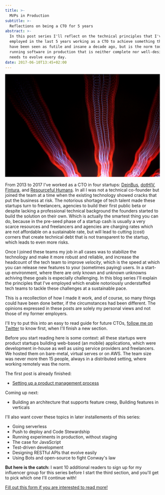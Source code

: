 ```yaml
---
title: >-
  MVPs in Production
subtitle: >-
  Reflections on being a CTO for 5 years
abstract: >-
  In this post series I'll reflect on the technical principles that I've
  employed in the last 5 years working as a CTO to achieve something that would
  have been seen as futile and insane a decade ago, but is the norm today:
  running software in production that is neither complete nor well-designed and
  needs to evolve every day.
date: 2017-06-10T13:45+02:00
---
```


![Driving on the Autobahn at Night](../media/mvps-in-production.jpg)

From 2013 to 2017 I've worked as a CTO in four startups:
[DeinBus](https://www.deinbus.de/), [dotHIV](https://click4life.hiv/),
[Fintura](https://fintura.de/), and
[Resourceful Humans](https://resourceful-humans.com/). In all I was not a
technical co-founder but joined the team at a time when the existing technology
showed cracks that put the business at risk. The notorious shortage of tech
talent made these startups turn to freelancers, agencies to build their first
public beta or despite lacking a professional technical background the founders
started to build the solution on their own. Which is actually the smartest thing
you can do, because in the pre-seed phase of a startup cash is usually a very
scarce resources and freelancers and agencies are charging rates which are not
affordable on a sustainable rate, but will lead to cutting (cost) corners that
create technical debt that is not transparent to the startup, which leads to
even more risks.

Once I joined these teams my job in all cases was to stabilize the technology
and make it more robust and reliable, and increase the headcount of the tech
team to improve _velocity_, which is the speed at which you can release new
features to your (sometimes paying) users. In a start-up environment, where
there are only known and unknown unknowns achiving these goals is especially
challenging. In this blog series I'll explain the principles that I've employed
which enable notoriously understaffed tech teams to tackle these challenges at a
sustainable pace.

This is a recollection of how I made it work, and of course, so many things
could have been done better, if the circumstances had been different. The
opinions expressed in these posts are solely my personal views and not those of
my former employers.

I'll try to put this into an easy to read guide for future CTOs,
[follow me on Twitter](https://twitter.com/coderbyheart) to know first, when
I'll finish a new section.

Before you start reading here is some context: all these startups were product
startups building web-based (an mobile) applications, which were development
in-house as well as using service providers and freelancers. We hosted them on
bare-metal, virtual serves or on AWS. The team size was never more then 15
people, always in a distributed setting, where working remotely was the norm.

The first post is already finished:

- [Setting up a product management process](/setting-up-a-product-management-process/)

Coming up next:

- Building an architecture that supports feature creep, Building features in
  verticals

I'll also want cover these topics in later installements of this series:

- Going serverless
- Push to deploy and Code Stewardship
- Running experiments in production, without staging
- The case for JavaScript
- Test-driven development
- Designing RESTful APIs that evolve easily
- Using Bots and open-source to fight Conway's law

**But here is the catch:** I want 10 additional readers to sign up for my
influencer group for this series before I start the third section, and you'll
get to pick which one I'll continue with!

[Fill out this form if you are interested to read more!](https://coderbyheart.typeform.com/to/wxURIj)
